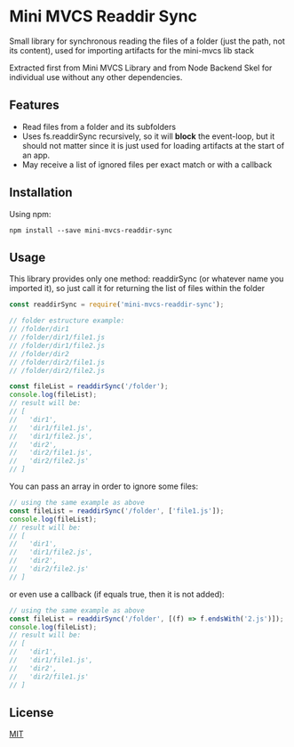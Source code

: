 # Mini MVCS Readdir Sync

Small library for synchronous reading the files of a folder (just the path, not its content), used for importing artifacts for the mini-mvcs lib stack

Extracted first from Mini MVCS Library and from Node Backend Skel for individual use without any other dependencies.

## Features

- Read files from a folder and its subfolders
- Uses fs.readdirSync recursively, so it will **block** the event-loop, but it should not matter since it is just used for loading artifacts at the start of an app.
- May receive a list of ignored files per exact match or with a callback

## Installation

Using npm:

```
npm install --save mini-mvcs-readdir-sync
```

## Usage

This library provides only one method: readdirSync (or whatever name you imported it), so just call it for returning the list of files within the folder

```javascript
const readdirSync = require('mini-mvcs-readdir-sync');

// folder estructure example:
// /folder/dir1
// /folder/dir1/file1.js
// /folder/dir1/file2.js
// /folder/dir2
// /folder/dir2/file1.js
// /folder/dir2/file2.js

const fileList = readdirSync('/folder');
console.log(fileList);
// result will be:
// [
//   'dir1',
//   'dir1/file1.js',
//   'dir1/file2.js',
//   'dir2',
//   'dir2/file1.js',
//   'dir2/file2.js'
// ]
```

You can pass an array in order to ignore some files:

```javascript
// using the same example as above
const fileList = readdirSync('/folder', ['file1.js']);
console.log(fileList);
// result will be:
// [
//   'dir1',
//   'dir1/file2.js',
//   'dir2',
//   'dir2/file2.js'
// ]
```

or even use a callback (if equals true, then it is not added):

```javascript
// using the same example as above
const fileList = readdirSync('/folder', [(f) => f.endsWith('2.js')]);
console.log(fileList);
// result will be:
// [
//   'dir1',
//   'dir1/file1.js',
//   'dir2',
//   'dir2/file1.js'
// ]
```

## License

[MIT](https://github.com/nardhar/mini-mvcs-readdir-sync/blob/master/LICENSE)
